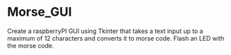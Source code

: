 # Morse_GUI
Create a raspberryPI GUI using Tkinter that takes a text input up to a maximum of 12 characters and converts it to morse code. Flash an LED with the morse code. 
